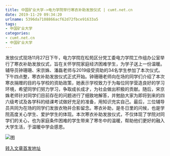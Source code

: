 ```yaml
---
title: 中国矿业大学->电力学院举行寒衣补助发放仪式 | cumt.net.cn
date: 2019-11-29 09:34:20
urlname: 5396da7108866acf62d72fbce91633a5
tags: 
- 中国矿业大学
categories:
- cumt.net.cn
- 中国矿业大学
---
```

发放仪式现场11月27日下午，电力学院在松苑区分党工委电力学院工作组办公室举行了寒衣补助发放仪式，旨在关怀学院家庭经济困难学生，为学子送上一份温暖。辅导员钟珊珊、宋京姝、潘磊老师与2019级受资助的34名学生参加了本次仪式。下午四点整，寒衣补助发放仪式正式开始。钟珊珊老师向在场的同学们介绍了本次寒衣捐赠的目的与学校的资助政策，她表示学校致力于为每位同学营造良好的学习环境，希望同学们努力学习，争取成长成才，为社会做出积极的贡献。随后，宋京姝老师针对同学们目前存在的问题进行了细致地解答，并勉励大家为即将到来的四六级考试及各学科的结课考试做好充足的准备，用知识充实自己。最后，三位辅导员共同为在场的同学们发放衣物并合影留念。寒衣补助，是冬日里的问候，也是学院高度关心学生、爱护学生的体现。本次寒衣补助发放仪式，不仅体现了学院对同学们的关心，也为家庭条件困难的学生带来了寒冬中的温暖，帮助他们更好的融入大学生活，于温暖中学会感恩。

![图](http://xwzx.cumt.edu.cn/_upload/article/images/40/ed/7d9ff0c84fb480311a1b3a24aee1/27accda4-fa43-4a26-bc28-9ce566b14cf0.jpg)

[转入文章首发地址](http://xwzx.cumt.edu.cn/6b/5a/c523a551770/page.htm)
